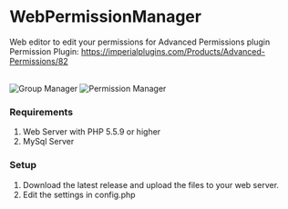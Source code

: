 # WebPermissionManager
Web editor to edit your permissions for Advanced Permissions plugin<br>
Permission Plugin: https://imperialplugins.com/Products/Advanced-Permissions/82<br><br>

![Group Manager](https://showcase.teemo-cell.com/vMwMiZ422.png)
![Permission Manager](https://showcase.teemo-cell.com/8wdmn8423.png)



### Requirements
1. Web Server with PHP 5.5.9 or higher
2. MySql Server

### Setup

1. Download the latest release and upload the files to your web server.
2. Edit the settings in config.php
